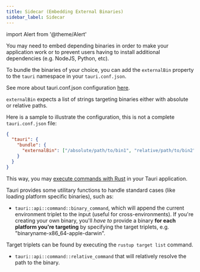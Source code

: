 ```yaml
---
title: Sidecar (Embedding External Binaries)
sidebar_label: Sidecar
---
```


import Alert from '@theme/Alert'

You may need to embed depending binaries in order to make your application work or to prevent users having to install additional dependencies (e.g. NodeJS, Python, etc).

To bundle the binaries of your choice, you can add the `externalBin` property to the `tauri` namespace in your `tauri.conf.json`.

See more about tauri.conf.json configuration <a href="/docs/api/config#build">here</a>.

`externalBin` expects a list of strings targeting binaries either with absolute or relative paths.

Here is a sample to illustrate the configuration, this is not a complete `tauri.conf.json` file:

```json
{
  "tauri": {
    "bundle": {
      "externalBin": ["/absolute/path/to/bin1", "relative/path/to/bin2"]
    }
  }
}
```

This way, you may [execute commands with Rust](https://doc.rust-lang.org/std/process/struct.Command.html) in your Tauri application.

<Alert title="Note">
Tauri provides some utilitary functions to handle standard cases (like loading platform specific binaries), such as:

- `tauri::api::command::binary_command`, which will append the current environment triplet to the input (useful for cross-environments). If you're creating your own binary, you'll _have to_ provide a binary **for each platform you're targeting** by specifying the target triplets, e.g. "binaryname-x86_64-apple-darwin".

Target triplets can be found by executing the `rustup target list` command.

- `tauri::api::command::relative_command` that will relatively resolve the path to the binary.

</Alert>
